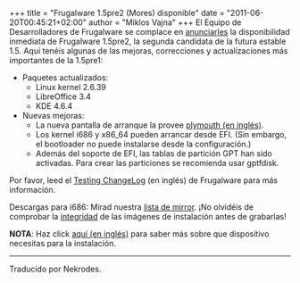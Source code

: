 +++
title = "Frugalware 1.5pre2 (Mores) disponible"
date = "2011-06-20T00:45:21+02:00"
author = "Miklos Vajna"
+++
El Equipo de Desarrolladores de Frugalware se complace en [anunciarles](/news/209) la disponibilidad inmediata de Frugalware 1.5pre2, la segunda candidata de la futura estable 1.5.
Aquí tenéis algunas de las mejoras, correcciones y actualizaciones más importantes de la 1.5pre1:  

* Paquetes actualizados:
	+ Linux kernel 2.6.39
	+ LibreOffice 3.4
	+ KDE 4.6.4
* Nuevas mejoras:
	+ La nueva pantalla de arranque la provee
	 [plymouth (en inglés)](http://www.freedesktop.org/wiki/Software/Plymouth).
	+ Los kernel i686 y x86\_64 pueden arrancar desde EFI. (Sin embargo, el bootloader
	 no puede instalarse desde la configuración.)
	+ Además del soporte de EFI, las tablas de partición GPT han sido activadas.
	 Para crear las particiones se recomienda usar gptfdisk.


 Por favor, leed el [Testing ChangeLog](http://ftp.frugalware.org/pub/frugalware/frugalware-testing/ChangeLog.txt) (en inglés) de Frugalware para más información.  

 Descargas para i686: Mirad nuestra [lista de mirror](http://frugalware.org/download/frugalware-testing-iso). ¡No olvidéis de comprobar la [integridad](http://frugalware.org/download/frugalware-testing-iso/SHA1SUMS) de las imágenes de instalación antes de grabarlas!  

**NOTA**: Haz click [aquí (en inglés)](/docs/install#_choosing_installation_flavor) para saber más sobre que dispositivo necesitas para la instalación.   

  



---


 Traducido por Nekrodes.

